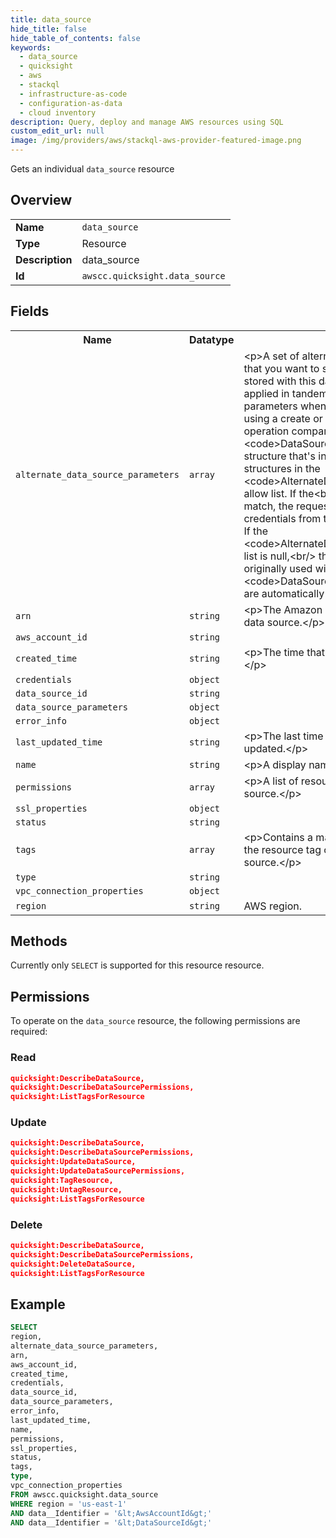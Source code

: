 ```yaml
---
title: data_source
hide_title: false
hide_table_of_contents: false
keywords:
  - data_source
  - quicksight
  - aws
  - stackql
  - infrastructure-as-code
  - configuration-as-data
  - cloud inventory
description: Query, deploy and manage AWS resources using SQL
custom_edit_url: null
image: /img/providers/aws/stackql-aws-provider-featured-image.png
---
```

Gets an individual <code>data_source</code> resource

## Overview
<table><tbody>
<tr><td><b>Name</b></td><td><code>data_source</code></td></tr>
<tr><td><b>Type</b></td><td>Resource</td></tr>
<tr><td><b>Description</b></td><td>data_source</td></tr>
<tr><td><b>Id</b></td><td><code>awscc.quicksight.data_source</code></td></tr>
</tbody></table>

## Fields
<table><tbody>
<tr><th>Name</th><th>Datatype</th><th>Description</th></tr>
<tr><td><code>alternate_data_source_parameters</code></td><td><code>array</code></td><td>&lt;p&gt;A set of alternate data source parameters that you want to share for the credentials&lt;br&#x2F;&gt;            stored with this data source. The credentials are applied in tandem with the data source&lt;br&#x2F;&gt;            parameters when you copy a data source by using a create or update request. The API&lt;br&#x2F;&gt;            operation compares the &lt;code&gt;DataSourceParameters&lt;&#x2F;code&gt; structure that's in the request&lt;br&#x2F;&gt;            with the structures in the &lt;code&gt;AlternateDataSourceParameters&lt;&#x2F;code&gt; allow list. If the&lt;br&#x2F;&gt;            structures are an exact match, the request is allowed to use the credentials from this&lt;br&#x2F;&gt;            existing data source. If the &lt;code&gt;AlternateDataSourceParameters&lt;&#x2F;code&gt; list is null,&lt;br&#x2F;&gt;            the &lt;code&gt;Credentials&lt;&#x2F;code&gt; originally used with this &lt;code&gt;DataSourceParameters&lt;&#x2F;code&gt;&lt;br&#x2F;&gt;            are automatically allowed.&lt;&#x2F;p&gt;</td></tr>
<tr><td><code>arn</code></td><td><code>string</code></td><td>&lt;p&gt;The Amazon Resource Name (ARN) of the data source.&lt;&#x2F;p&gt;</td></tr>
<tr><td><code>aws_account_id</code></td><td><code>string</code></td><td></td></tr>
<tr><td><code>created_time</code></td><td><code>string</code></td><td>&lt;p&gt;The time that this data source was created.&lt;&#x2F;p&gt;</td></tr>
<tr><td><code>credentials</code></td><td><code>object</code></td><td></td></tr>
<tr><td><code>data_source_id</code></td><td><code>string</code></td><td></td></tr>
<tr><td><code>data_source_parameters</code></td><td><code>object</code></td><td></td></tr>
<tr><td><code>error_info</code></td><td><code>object</code></td><td></td></tr>
<tr><td><code>last_updated_time</code></td><td><code>string</code></td><td>&lt;p&gt;The last time that this data source was updated.&lt;&#x2F;p&gt;</td></tr>
<tr><td><code>name</code></td><td><code>string</code></td><td>&lt;p&gt;A display name for the data source.&lt;&#x2F;p&gt;</td></tr>
<tr><td><code>permissions</code></td><td><code>array</code></td><td>&lt;p&gt;A list of resource permissions on the data source.&lt;&#x2F;p&gt;</td></tr>
<tr><td><code>ssl_properties</code></td><td><code>object</code></td><td></td></tr>
<tr><td><code>status</code></td><td><code>string</code></td><td></td></tr>
<tr><td><code>tags</code></td><td><code>array</code></td><td>&lt;p&gt;Contains a map of the key-value pairs for the resource tag or tags assigned to the data source.&lt;&#x2F;p&gt;</td></tr>
<tr><td><code>type</code></td><td><code>string</code></td><td></td></tr>
<tr><td><code>vpc_connection_properties</code></td><td><code>object</code></td><td></td></tr>
<tr><td><code>region</code></td><td><code>string</code></td><td>AWS region.</td></tr>

</tbody></table>

## Methods
Currently only <code>SELECT</code> is supported for this resource resource.

## Permissions

To operate on the <code>data_source</code> resource, the following permissions are required:

### Read
```json
quicksight:DescribeDataSource,
quicksight:DescribeDataSourcePermissions,
quicksight:ListTagsForResource
```

### Update
```json
quicksight:DescribeDataSource,
quicksight:DescribeDataSourcePermissions,
quicksight:UpdateDataSource,
quicksight:UpdateDataSourcePermissions,
quicksight:TagResource,
quicksight:UntagResource,
quicksight:ListTagsForResource
```

### Delete
```json
quicksight:DescribeDataSource,
quicksight:DescribeDataSourcePermissions,
quicksight:DeleteDataSource,
quicksight:ListTagsForResource
```


## Example
```sql
SELECT
region,
alternate_data_source_parameters,
arn,
aws_account_id,
created_time,
credentials,
data_source_id,
data_source_parameters,
error_info,
last_updated_time,
name,
permissions,
ssl_properties,
status,
tags,
type,
vpc_connection_properties
FROM awscc.quicksight.data_source
WHERE region = 'us-east-1'
AND data__Identifier = '&lt;AwsAccountId&gt;'
AND data__Identifier = '&lt;DataSourceId&gt;'
```
